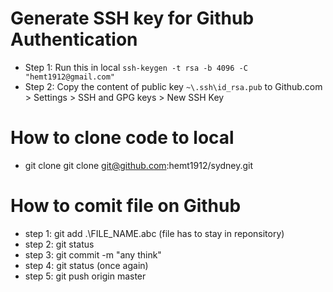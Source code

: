 # Generate SSH key for Github Authentication
- Step 1: Run this in local `ssh-keygen -t rsa -b 4096 -C "hemt1912@gmail.com"`
- Step 2: Copy the content of public key `~\.ssh\id_rsa.pub` to Github.com > Settings > SSH and GPG keys > New SSH Key

# How to clone code to local
- git clone git clone git@github.com:hemt1912/sydney.git

# How to comit file on Github
- step 1: git add .\FILE_NAME.abc (file has to stay in reponsitory)
- step 2: git status
- step 3: git commit -m "any think"
- step 4: git status (once again)
- step 5: git push origin master
            
